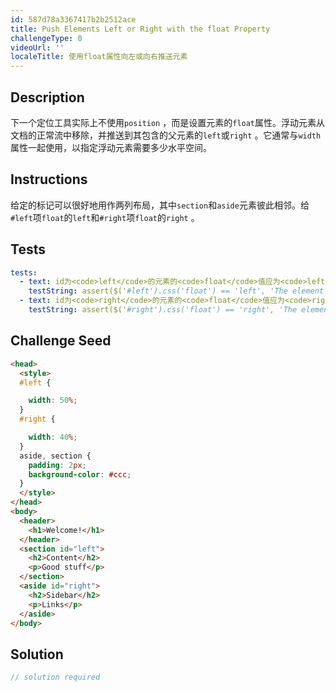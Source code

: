 ```yaml
---
id: 587d78a3367417b2b2512ace
title: Push Elements Left or Right with the float Property
challengeType: 0
videoUrl: ''
localeTitle: 使用float属性向左或向右推送元素
---
```


## Description
<section id="description">下一个定位工具实际上不使用<code>position</code> ，而是设置元素的<code>float</code>属性。浮动元素从文档的正常流中移除，并推送到其包含的父元素的<code>left</code>或<code>right</code> 。它通常与<code>width</code>属性一起使用，以指定浮动元素需要多少水平空间。 </section>

## Instructions
<section id="instructions">给定的标记可以很好地用作两列布局，其中<code>section</code>和<code>aside</code>元素彼此相邻。给<code>#left</code>项<code>float</code>的<code>left</code>和<code>#right</code>项<code>float</code>的<code>right</code> 。 </section>

## Tests
<section id='tests'>

```yml
tests:
  - text: id为<code>left</code>的元素的<code>float</code>值应为<code>left</code> 。
    testString: assert($('#left').css('float') == 'left', 'The element with id <code>left</code> should have a <code>float</code> value of <code>left</code>.');
  - text: id为<code>right</code>的元素的<code>float</code>值应为<code>right</code> 。
    testString: assert($('#right').css('float') == 'right', 'The element with id <code>right</code> should have a <code>float</code> value of <code>right</code>.');

```

</section>

## Challenge Seed
<section id='challengeSeed'>

<div id='html-seed'>

```html
<head>
  <style>
  #left {

    width: 50%;
  }
  #right {

    width: 40%;
  }
  aside, section {
    padding: 2px;
    background-color: #ccc;
  }
  </style>
</head>
<body>
  <header>
    <h1>Welcome!</h1>
  </header>
  <section id="left">
    <h2>Content</h2>
    <p>Good stuff</p>
  </section>
  <aside id="right">
    <h2>Sidebar</h2>
    <p>Links</p>
  </aside>
</body>

```

</div>



</section>

## Solution
<section id='solution'>

```js
// solution required
```
</section>
